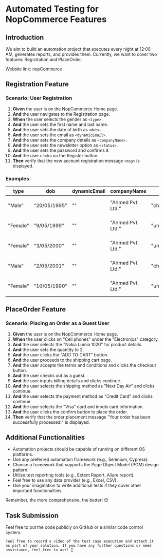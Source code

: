 # Automated Testing for NopCommerce Features

## Introduction

We aim to build an automation project that executes every night at 12:00 AM, generates reports, and provides them. Currently, we want to cover two features: Registration and PlaceOrder.

Website link: [nopCommerce](https://demo.nopcommerce.com/)

## Registration Feature

### Scenario: User Registration

1. **Given** the user is on the NopCommerce Home page.
2. **And** the user navigates to the Registration page.
3. **When** the user selects the gender as `<type>`.
4. **And** the user sets the first name and last name.
5. **And** the user sets the date of birth as `<dob>`.
6. **And** the user sets the email as `<dynamicEmail>`.
7. **And** the user sets the company details as `<companyName>`.
8. **And** the user sets the newsletter option as `<status>`.
9. **And** the user sets the password and confirms it.
10. **And** the user clicks on the Register button.
11. **Then** verify that the new account registration message `<msg>` is displayed.

### Examples:

| type     | dob          | dynamicEmail | companyName       | status      | password    | msg                           |
| -------- | ------------ | ------------ | ----------------- | ----------- | ----------- | ------------------------------ |
| "Male"   | "20/05/1995" | ""           | "Ahmed Pvt. Ltd." | "checked"   | "pass@1234" | "Your registration completed" |
| "Female" | "9/05/1999"  | ""           | "Ahmed Pvt. Ltd." | "unchecked" | "pass@1234" | "Your registration completed" |
| "Female" | "3/05/2000"  | ""           | "Ahmed Pvt. Ltd." | "unchecked" | "pass@1234" | "Your registration completed" |
| "Male"   | "2/05/2001"  | ""           | "Ahmed Pvt. Ltd." | "checked"   | "pass@1234" | "Your registration completed" |
| "Female" | "10/05/1990" | ""           | "Ahmed Pvt. Ltd." | "unchecked" | "pass@1234" | "Your registration completed" |

## PlaceOrder Feature

### Scenario: Placing an Order as a Guest User

1. **Given** the user is on the NopCommerce Home page.
2. **When** the user clicks on "Cell phones" under the "Electronics" category.
3. **And** the user selects the "Nokia Lumia 1020" for product details.
4. **And** the user sets the quantity to 2.
5. **And** the user clicks the "ADD TO CART" button.
6. **And** the user proceeds to the shipping cart page.
7. **And** the user accepts the terms and conditions and clicks the checkout button.
8. **And** the user checks out as a guest.
9. **And** the user inputs billing details and clicks continue.
10. **And** the user selects the shipping method as "Next Day Air" and clicks continue.
11. **And** the user selects the payment method as "Credit Card" and clicks continue.
12. **And** the user selects the "Visa" card and inputs card information.
13. **And** the user clicks the confirm button to place the order.
14. **Then** verify that the order placement message "Your order has been successfully processed!" is displayed.

## Additional Functionalities

- Automation projects should be capable of running on different OS platforms.
- Use any preferred automation framework (e.g., Selenium, Cypress).
- Choose a framework that supports the Page Object Model (POM) design pattern.
- Utilize test reporting tools (e.g., Extent Report, Allure report).
- Feel free to use any data provider (e.g., Excel, CSV).
- Use your imagination to write additional tests if they cover other important functionalities.

Remember, the more comprehensive, the better! 😏

## Task Submission

Feel free to put the code publicly on GitHub or a similar code control system.
```
Feel free to record a video of the test case execution and attach it as part of your solution. If you have any further questions or need assistance, feel free to ask! 🚀